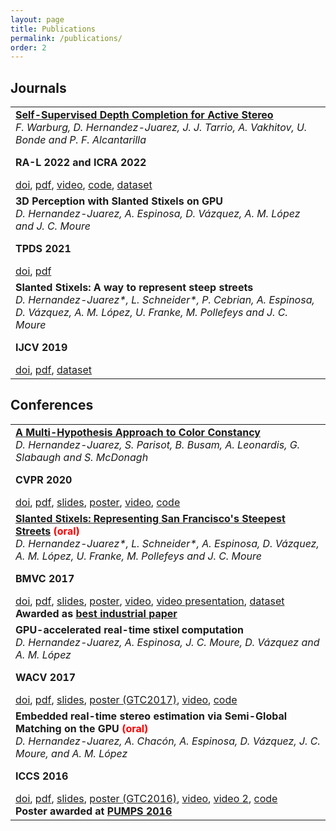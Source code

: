 ```yaml
---
layout: page
title: Publications
permalink: /publications/
order: 2
---
```


## Journals

<table>
<tbody>

<tr>
<td>
<div>
<div><strong><a href="https://www.slamcore.com/news/turbo-charging-depth-maps-with-ai/" target="_blank">Self-Supervised Depth Completion for Active Stereo</a></strong></div>
<div><i>F. Warburg, D. Hernandez-Juarez, J. J. Tarrio, A. Vakhitov, U. Bonde and P. F. Alcantarilla</i></div>
<div>

<strong>RA-L 2022 and ICRA 2022</strong><br />
<div><a href="https://doi.org/10.1109/LRA.2022.3145512" target="_blank">doi</a>, <a href="https://arxiv.org/abs/2110.03234" target="_blank">pdf</a>, <a href="https://www.youtube.com/watch?v=mSuTyTz6npU" target="_blank">video</a>, <a href="https://github.com/slamcore/acdc" target="_blank">code</a>,  <a href="https://github.com/slamcore/acdc" target="_blank">dataset</a></div>

</div>
</div></td>
</tr>

<tr>
<td>
<div>
<div><strong>3D Perception with Slanted Stixels on GPU</strong></div>
<div><i>D. Hernandez-Juarez, A. Espinosa, D. Vázquez, A. M. López and J. C. Moure</i></div>
<div>

<strong>TPDS 2021</strong><br />
<div><a href="https://doi.org/10.1109/TPDS.2021.3067836" target="_blank">doi</a>, <a href="https://ieeexplore.ieee.org/document/9382880" target="_blank">pdf</a></div>

</div>
</div></td>
</tr>

<tr>
<td>
<div>
<div><strong>Slanted Stixels: A way to represent steep streets</strong></div>
<div><i>D. Hernandez-Juarez*, L. Schneider*, P. Cebrian, A. Espinosa, D. Vázquez, A. M. López, U. Franke, M. Pollefeys and J. C. Moure</i></div>
<div>

<strong>IJCV 2019</strong><br />
<div><a href="https://doi.org/10.1007/s11263-019-01226-9" target="_blank">doi</a>, <a href="https://arxiv.org/abs/1910.01466" target="_blank">pdf</a>, <a href="http://synthia-dataset.net/download-synthia-sf/" target="_blank">dataset</a></div>

</div>
</div></td>
</tr>

</tbody>
</table>

## Conferences

<table>
<tbody>

<tr>
<td>
<div>
<div><strong><a href="http://www.noahlab.com.hk/#/news/5ee70c18a0c07a1a3855452d" target="_blank">A Multi-Hypothesis Approach to Color Constancy</a></strong></div>
<div><i>D. Hernandez-Juarez, S. Parisot, B. Busam, A. Leonardis, G. Slabaugh and S. McDonagh</i></div>
<div>

<strong>CVPR 2020</strong><br />
<div><a href="https://doi.org/10.1109/CVPR42600.2020.00234" target="_blank">doi</a>, <a href="https://arxiv.org/abs/2002.12896" target="_blank">pdf</a>, <a href="{{ site.url }}/downloads/SlidesCVPR2020.pdf" target="_blank">slides</a>, <a href="{{ site.url }}/downloads/PosterCVPR2020.pdf" target="_blank">poster</a>, <a href="https://youtu.be/3NjLnmFyXwI" target="_blank">video</a>, <a href="https://github.com/huawei-noah/multi_hyp_cc" target="_blank">code</a></div>

</div>
</div></td>
</tr>

<tr>
<td>
<div>
<div><strong><a href="{{ site.url }}/slanted-stixels-representing-san-franciscos-steepest-streets-oral-bmvc2017/" target="_blank">Slanted Stixels: Representing San Francisco's Steepest Streets</a> <span style="color:red">(oral)</span></strong></div>
<div><i>D. Hernandez-Juarez*, L. Schneider*, A. Espinosa, D. Vázquez, A. M. López, U. Franke, M. Pollefeys and J. C. Moure</i></div>
<div>

<strong>BMVC 2017</strong><br />
<div><a href="https://dx.doi.org/10.5244/C.31.87" target="_blank">doi</a>, <a href="https://arxiv.org/abs/1707.05397" target="_blank">pdf</a>, <a href="{{ site.url }}/downloads/SlidesBMVC2017.pdf" target="_blank">slides</a>, <a href="{{ site.url }}/downloads/PosterBMVC2017.pdf" target="_blank">poster</a>, <a href="https://www.youtube.com/watch?v=5y3bU9WL984" target="_blank">video</a>, <a href="https://youtu.be/4CdWdKm1m9s" target="_blank">video presentation</a>, <a href="http://synthia-dataset.net/download-synthia-sf/" target="_blank">dataset</a></div>
<strong>Awarded as <a href="https://danihernandez.eu/images/bmvc2017_best_industrial_paper_award.jpg" target="_blank">best industrial paper</a></strong>

</div>
</div></td>
</tr>
<tr>
<td>
<div>
<div><strong>GPU-accelerated real-time stixel computation</strong></div>
<div><i>D. Hernandez-Juarez, A. Espinosa, J. C. Moure, D. Vázquez and A. M. López</i></div>
<div>

<strong>WACV 2017</strong><br />
<div><a href="https://doi.org/10.1109/WACV.2017.122" target="_blank">doi</a>, <a href="https://arxiv.org/abs/1610.04124" target="_blank">pdf</a>, <a href="{{ site.url }}/downloads/WACV17-Slides.pdf" target="_blank">slides</a>, <a href="{{ site.url }}/downloads/GTC17-Poster.pdf" target="_blank">poster (GTC2017)</a>, <a href="https://www.youtube.com/watch?v=RgAkfbA0sSY" target="_blank">video</a>, <a href="https://github.com/dhernandez0/stixels" target="_blank">code</a></div>
</div>
</div></td>
</tr>
<tr>
<td>
<div>
<div><strong>Embedded real-time stereo estimation via Semi-Global Matching on the GPU <span style="color:red">(oral)</span></strong></div>
<div><i>D. Hernandez-Juarez, A. Chacón, A. Espinosa, D. Vázquez, J. C. Moure, and A. M. López</i></div>
<div>

<strong>ICCS 2016</strong><br />
<div><a href="https://doi.org/10.1016/j.procs.2016.05.305" target="_blank">doi</a>, <a href="https://arxiv.org/abs/1610.04121" target="_blank">pdf</a>, <a href="{{ site.url }}/downloads/ICCS-2016.pdf" target="_blank">slides</a>, <a href="{{ site.url }}/downloads/poster-gtc16.pdf" target="_blank">poster (GTC2016)</a>, <a href="https://www.youtube.com/watch?v=sKqQni5LhYo" target="_blank">video</a>, <a href="https://www.youtube.com/watch?v=Olo0lPRyU5s" target="_blank">video 2</a>, <a href="https://github.com/dhernandez0/sgm" target="_blank">code</a><br />
<strong>Poster awarded at <a href="https://web.archive.org/web/20210303135849/http://bcw.ac.upc.edu/PUMPS2016/awards" target="_blank">PUMPS 2016</a></strong></div>
</div>
</div></td>
</tr>
</tbody>
</table>
